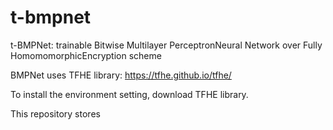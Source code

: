 # t-bmpnet

t-BMPNet: trainable Bitwise Multilayer PerceptronNeural Network over Fully HomomomorphicEncryption scheme

BMPNet uses TFHE library: https://tfhe.github.io/tfhe/

To install the environment setting, download TFHE library.

This repository stores
